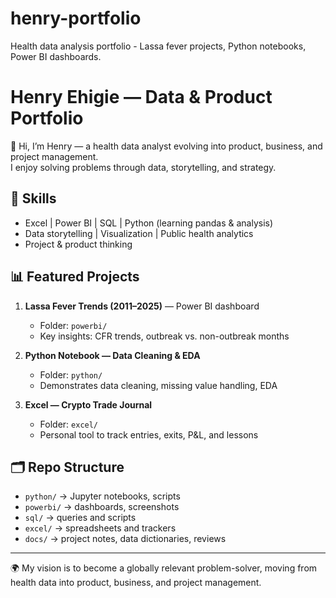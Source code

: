 # henry-portfolio
Health data analysis portfolio - Lassa fever projects, Python notebooks, Power BI dashboards.
# Henry Ehigie — Data & Product Portfolio

👋 Hi, I’m Henry — a health data analyst evolving into product, business, and project management.  
I enjoy solving problems through data, storytelling, and strategy.  

## 🔑 Skills
- Excel | Power BI | SQL | Python (learning pandas & analysis)  
- Data storytelling | Visualization | Public health analytics  
- Project & product thinking  

## 📊 Featured Projects
1. **Lassa Fever Trends (2011–2025)** — Power BI dashboard  
   - Folder: `powerbi/`  
   - Key insights: CFR trends, outbreak vs. non-outbreak months  

2. **Python Notebook — Data Cleaning & EDA**  
   - Folder: `python/`  
   - Demonstrates data cleaning, missing value handling, EDA  

3. **Excel — Crypto Trade Journal**  
   - Folder: `excel/`  
   - Personal tool to track entries, exits, P&L, and lessons  

## 🗂 Repo Structure
- `python/` → Jupyter notebooks, scripts  
- `powerbi/` → dashboards, screenshots  
- `sql/` → queries and scripts  
- `excel/` → spreadsheets and trackers  
- `docs/` → project notes, data dictionaries, reviews  

---
🌍 My vision is to become a globally relevant problem-solver, moving from health data into product, business, and project management.
